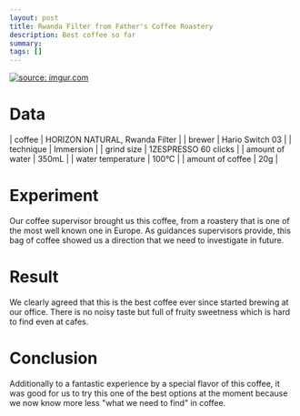 ```yaml
---
layout: post
title: Rwanda Filter from Father's Coffee Roastery
description: Best coffee so far
summary:
tags: []
---
```


<a href="https://imgur.com/nF47T75"><img src="https://i.imgur.com/nF47T75.png" title="source: imgur.com" /></a>  

# Data

| coffee            | HORIZON NATURAL, Rwanda Filter |
| brewer            | Hario Switch 03           |
| technique         | Immersion     |
| grind size        |    1ZESPRESSO 60 clicks | 
| amount of water   | 350mL                     |
| water temperature | 100°C                     |
| amount of coffee  | 20g                       |


# Experiment

Our coffee supervisor brought us this coffee, from a roastery that is one of the most well known one in Europe.
As guidances supervisors provide, this bag of coffee showed us a direction that we need to investigate in future.

# Result

We clearly agreed that this is the best coffee ever since started brewing at our office.
There is no noisy taste but full of fruity sweetness which is hard to find even at cafes.

# Conclusion

Additionally to a fantastic experience by a special flavor of this coffee, it was good for us to try this one of the best options at the moment because we now know more less "what we need to find" in coffee.
